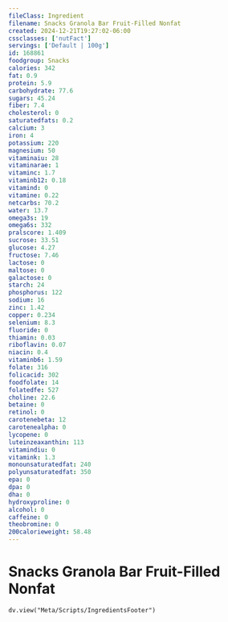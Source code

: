 ```yaml
---
fileClass: Ingredient
filename: Snacks Granola Bar Fruit-Filled Nonfat
created: 2024-12-21T19:27:02-06:00
cssclasses: ['nutFact']
servings: ['Default | 100g']
id: 168861
foodgroup: Snacks
calories: 342
fat: 0.9
protein: 5.9
carbohydrate: 77.6
sugars: 45.24
fiber: 7.4
cholesterol: 0
saturatedfats: 0.2
calcium: 3
iron: 4
potassium: 220
magnesium: 50
vitaminaiu: 28
vitaminarae: 1
vitaminc: 1.7
vitaminb12: 0.18
vitamind: 0
vitamine: 0.22
netcarbs: 70.2
water: 13.7
omega3s: 19
omega6s: 332
pralscore: 1.409
sucrose: 33.51
glucose: 4.27
fructose: 7.46
lactose: 0
maltose: 0
galactose: 0
starch: 24
phosphorus: 122
sodium: 16
zinc: 1.42
copper: 0.234
selenium: 8.3
fluoride: 0
thiamin: 0.03
riboflavin: 0.07
niacin: 0.4
vitaminb6: 1.59
folate: 316
folicacid: 302
foodfolate: 14
folatedfe: 527
choline: 22.6
betaine: 0
retinol: 0
carotenebeta: 12
carotenealpha: 0
lycopene: 0
luteinzeaxanthin: 113
vitamindiu: 0
vitamink: 1.3
monounsaturatedfat: 240
polyunsaturatedfat: 350
epa: 0
dpa: 0
dha: 0
hydroxyproline: 0
alcohol: 0
caffeine: 0
theobromine: 0
200calorieweight: 58.48
---
```


# Snacks Granola Bar Fruit-Filled Nonfat

```dataviewjs
dv.view("Meta/Scripts/IngredientsFooter")
```
